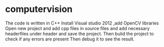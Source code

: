 # computervision
The code is written in C++
Install Visual studio 2012 ,add OpenCV libraries
Open new project and add  cpp files in source files  and add necessary headerfiles under header and save the project.
Then bulid the project to check if any errors are present
Then debug it to see the result.
